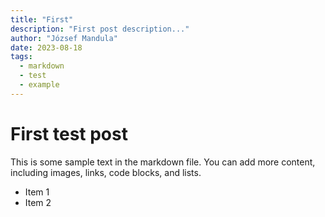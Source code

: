 ```yaml
---
title: "First"
description: "First post description..."
author: "József Mandula"
date: 2023-08-18
tags: 
  - markdown
  - test
  - example
---
```


# First test post

This is some sample text in the markdown file. You can add more content, including images, links, code blocks, and lists.

* Item 1
* Item 2